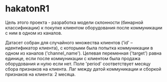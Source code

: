 # hakatonR1
Цель этого проекта - разработка модели склонности (бинарной классификации) к покупке клиентом оборудования после коммуникации с ним в одном из каналов.

Датасет собран для случайного множества клиентов ('id' – идентификатор клиента), с которыми была попытка коммуникации в одном из каналов ('channel_name'). Целевая переменная ('target') равна единице, если после коммуникации с клиентом была продажа оборудования и нулю если нет. Поле 'period' соответствует месяцу сбора признаков на клиента. Лаг между датой коммуникации и сборкой признаков на клиента: 2 месяца.
